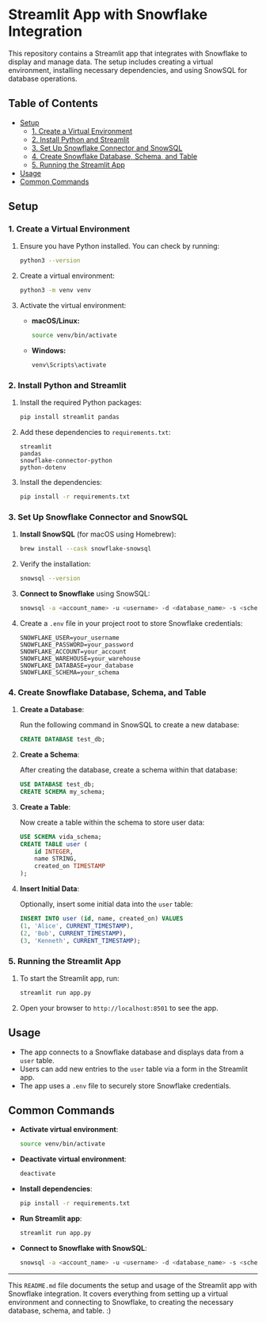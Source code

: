 # Streamlit App with Snowflake Integration

This repository contains a Streamlit app that integrates with Snowflake to display and manage data. The setup includes creating a virtual environment, installing necessary dependencies, and using SnowSQL for database operations.

## Table of Contents
- [Setup](#setup)
  - [1. Create a Virtual Environment](#1-create-a-virtual-environment)
  - [2. Install Python and Streamlit](#2-install-python-and-streamlit)
  - [3. Set Up Snowflake Connector and SnowSQL](#3-set-up-snowflake-connector-and-snowsql)
  - [4. Create Snowflake Database, Schema, and Table](#4-create-snowflake-database-schema-and-table)
  - [5. Running the Streamlit App](#5-running-the-streamlit-app)
- [Usage](#usage)
- [Common Commands](#common-commands)

## Setup

### 1. Create a Virtual Environment

1. Ensure you have Python installed. You can check by running:

    ```bash
    python3 --version
    ```

2. Create a virtual environment:

    ```bash
    python3 -m venv venv
    ```

3. Activate the virtual environment:

    - **macOS/Linux:**

        ```bash
        source venv/bin/activate
        ```

    - **Windows:**

        ```bash
        venv\Scripts\activate
        ```

### 2. Install Python and Streamlit

1. Install the required Python packages:

    ```bash
    pip install streamlit pandas
    ```

2. Add these dependencies to `requirements.txt`:

    ```text
    streamlit
    pandas
    snowflake-connector-python
    python-dotenv
    ```

3. Install the dependencies:

    ```bash
    pip install -r requirements.txt
    ```

### 3. Set Up Snowflake Connector and SnowSQL

1. **Install SnowSQL** (for macOS using Homebrew):

    ```bash
    brew install --cask snowflake-snowsql
    ```

2. Verify the installation:

    ```bash
    snowsql --version
    ```

3. **Connect to Snowflake** using SnowSQL:

    ```bash
    snowsql -a <account_name> -u <username> -d <database_name> -s <schema_name>
    ```

4. Create a `.env` file in your project root to store Snowflake credentials:

    ```plaintext
    SNOWFLAKE_USER=your_username
    SNOWFLAKE_PASSWORD=your_password
    SNOWFLAKE_ACCOUNT=your_account
    SNOWFLAKE_WAREHOUSE=your_warehouse
    SNOWFLAKE_DATABASE=your_database
    SNOWFLAKE_SCHEMA=your_schema
    ```

### 4. Create Snowflake Database, Schema, and Table

1. **Create a Database**:

    Run the following command in SnowSQL to create a new database:

    ```sql
    CREATE DATABASE test_db;
    ```

2. **Create a Schema**:

    After creating the database, create a schema within that database:

    ```sql
    USE DATABASE test_db;
    CREATE SCHEMA my_schema;
    ```

3. **Create a Table**:

    Now create a table within the schema to store user data:

    ```sql
    USE SCHEMA vida_schema;
    CREATE TABLE user (
        id INTEGER,
        name STRING,
        created_on TIMESTAMP
    );
    ```

4. **Insert Initial Data**:

    Optionally, insert some initial data into the `user` table:

    ```sql
    INSERT INTO user (id, name, created_on) VALUES
    (1, 'Alice', CURRENT_TIMESTAMP),
    (2, 'Bob', CURRENT_TIMESTAMP),
    (3, 'Kenneth', CURRENT_TIMESTAMP);
    ```

### 5. Running the Streamlit App

1. To start the Streamlit app, run:

    ```bash
    streamlit run app.py
    ```

2. Open your browser to `http://localhost:8501` to see the app.

## Usage

- The app connects to a Snowflake database and displays data from a `user` table.
- Users can add new entries to the `user` table via a form in the Streamlit app.
- The app uses a `.env` file to securely store Snowflake credentials.

## Common Commands

- **Activate virtual environment**:

    ```bash
    source venv/bin/activate
    ```

- **Deactivate virtual environment**:

    ```bash
    deactivate
    ```

- **Install dependencies**:

    ```bash
    pip install -r requirements.txt
    ```

- **Run Streamlit app**:

    ```bash
    streamlit run app.py
    ```

- **Connect to Snowflake with SnowSQL**:

    ```bash
    snowsql -a <account_name> -u <username> -d <database_name> -s <schema_name>
    ```

---

This `README.md` file documents the setup and usage of the Streamlit app with Snowflake integration. It covers everything from setting up a virtual environment and connecting to Snowflake, to creating the necessary database, schema, and table. :)

